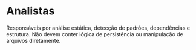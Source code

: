 # Analistas

Responsáveis por análise estática, detecção de padrões, dependências e estrutura. Não devem conter lógica de persistência ou manipulação de arquivos diretamente.
